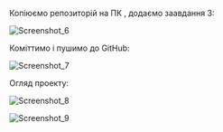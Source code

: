 Копіюємо репозиторій на ПК , додаємо заавдання 3: 


![Screenshot_6](https://user-images.githubusercontent.com/85743649/123313394-2cb3e400-d532-11eb-8b1c-cacbaae7838d.png)

Коміттимо і пушимо до GitHub:


![Screenshot_7](https://user-images.githubusercontent.com/85743649/123313576-4fde9380-d532-11eb-8728-88854a32ee7e.png)

Огляд проекту: 

![Screenshot_8](https://user-images.githubusercontent.com/85743649/123314112-dbf0bb00-d532-11eb-9a42-230ba1be4c48.png)


![Screenshot_9](https://user-images.githubusercontent.com/85743649/123314185-f460d580-d532-11eb-8292-98f40cb11803.png)
